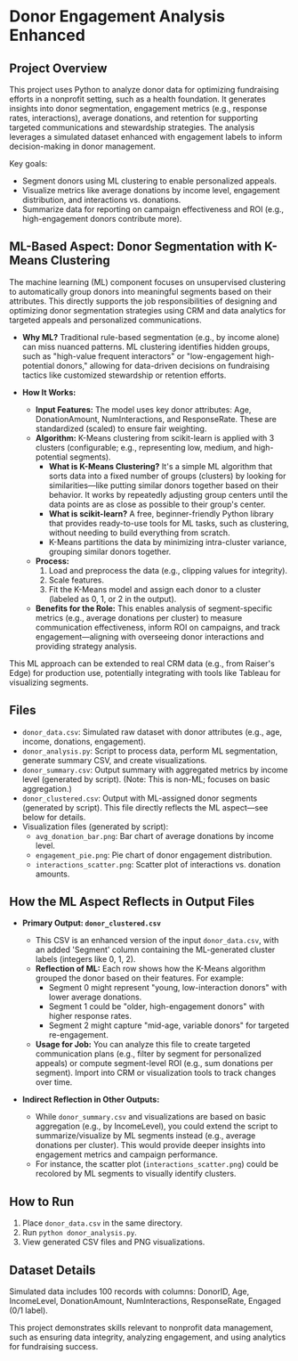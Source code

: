# Donor Engagement Analysis Enhanced

## Project Overview

This project uses Python to analyze donor data for optimizing fundraising efforts in a nonprofit setting, such as a health foundation. It generates insights into donor segmentation, engagement metrics (e.g., response rates, interactions), average donations, and retention for supporting targeted communications and stewardship strategies. The analysis leverages a simulated dataset enhanced with engagement labels to inform decision-making in donor management.

Key goals:

- Segment donors using ML clustering to enable personalized appeals.
- Visualize metrics like average donations by income level, engagement distribution, and interactions vs. donations.
- Summarize data for reporting on campaign effectiveness and ROI (e.g., high-engagement donors contribute more).

## ML-Based Aspect: Donor Segmentation with K-Means Clustering

The machine learning (ML) component focuses on unsupervised clustering to automatically group donors into meaningful segments based on their attributes. This directly supports the job responsibilities of designing and optimizing donor segmentation strategies using CRM and data analytics for targeted appeals and personalized communications.

- **Why ML?** Traditional rule-based segmentation (e.g., by income alone) can miss nuanced patterns. ML clustering identifies hidden groups, such as "high-value frequent interactors" or "low-engagement high-potential donors," allowing for data-driven decisions on fundraising tactics like customized stewardship or retention efforts.
  
- **How It Works:**
  
  - **Input Features:** The model uses key donor attributes: Age, DonationAmount, NumInteractions, and ResponseRate. These are standardized (scaled) to ensure fair weighting.
  - **Algorithm:** K-Means clustering from scikit-learn is applied with 3 clusters (configurable; e.g., representing low, medium, and high-potential segments).
    - **What is K-Means Clustering?** It's a simple ML algorithm that sorts data into a fixed number of groups (clusters) by looking for similarities—like putting similar donors together based on their behavior. It works by repeatedly adjusting group centers until the data points are as close as possible to their group's center.
    - **What is scikit-learn?** A free, beginner-friendly Python library that provides ready-to-use tools for ML tasks, such as clustering, without needing to build everything from scratch.
    - K-Means partitions the data by minimizing intra-cluster variance, grouping similar donors together.
  - **Process:**
    1. Load and preprocess the data (e.g., clipping values for integrity).
    2. Scale features.
    3. Fit the K-Means model and assign each donor to a cluster (labeled as 0, 1, or 2 in the output).
  - **Benefits for the Role:** This enables analysis of segment-specific metrics (e.g., average donations per cluster) to measure communication effectiveness, inform ROI on campaigns, and track engagement—aligning with overseeing donor interactions and providing strategy analysis.

This ML approach can be extended to real CRM data (e.g., from Raiser's Edge) for production use, potentially integrating with tools like Tableau for visualizing segments.

## Files

- `donor_data.csv`: Simulated raw dataset with donor attributes (e.g., age, income, donations, engagement).
- `donor_analysis.py`: Script to process data, perform ML segmentation, generate summary CSV, and create visualizations.
- `donor_summary.csv`: Output summary with aggregated metrics by income level (generated by script). (Note: This is non-ML; focuses on basic aggregation.)
- `donor_clustered.csv`: Output with ML-assigned donor segments (generated by script). This file directly reflects the ML aspect—see below for details.
- Visualization files (generated by script):
  - `avg_donation_bar.png`: Bar chart of average donations by income level.
  - `engagement_pie.png`: Pie chart of donor engagement distribution.
  - `interactions_scatter.png`: Scatter plot of interactions vs. donation amounts.

## How the ML Aspect Reflects in Output Files

- **Primary Output: `donor_clustered.csv`**
  
  - This CSV is an enhanced version of the input `donor_data.csv`, with an added 'Segment' column containing the ML-generated cluster labels (integers like 0, 1, 2).
  - **Reflection of ML:** Each row shows how the K-Means algorithm grouped the donor based on their features. For example:
    - Segment 0 might represent "young, low-interaction donors" with lower average donations.
    - Segment 1 could be "older, high-engagement donors" with higher response rates.
    - Segment 2 might capture "mid-age, variable donors" for targeted re-engagement.
  - **Usage for Job:** You can analyze this file to create targeted communication plans (e.g., filter by segment for personalized appeals) or compute segment-level ROI (e.g., sum donations per segment). Import into CRM or visualization tools to track changes over time.
- **Indirect Reflection in Other Outputs:**
  
  - While `donor_summary.csv` and visualizations are based on basic aggregation (e.g., by IncomeLevel), you could extend the script to summarize/visualize by ML segments instead (e.g., average donations per cluster). This would provide deeper insights into engagement metrics and campaign performance.
  - For instance, the scatter plot (`interactions_scatter.png`) could be recolored by ML segments to visually identify clusters.

## How to Run

1. Place `donor_data.csv` in the same directory.
2. Run `python donor_analysis.py`.
3. View generated CSV files and PNG visualizations.

## Dataset Details

Simulated data includes 100 records with columns: DonorID, Age, IncomeLevel, DonationAmount, NumInteractions, ResponseRate, Engaged (0/1 label).

This project demonstrates skills relevant to nonprofit data management, such as ensuring data integrity, analyzing engagement, and using analytics for fundraising success.
